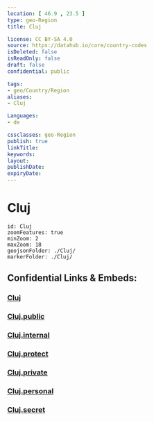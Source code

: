 ```yaml
---
location: [ 46.9 , 23.5 ] 
type: geo-Region
title: Cluj

license: CC BY-SA 4.0
source: https://datahub.io/core/country-codes
isDeleted: false
isReadOnly: false
draft: false
confidential: public

tags:
- geo/Country/Region
aliases:
- Cluj

Languages:
- de

cssclasses: geo-Region
publish: true
linkTitle: 
keywords: 
layout: 
publishDate: 
expiryDate: 
---
```


# Cluj

```leaflet
id: Cluj
zoomFeatures: true 
minZoom: 2 
maxZoom: 18
geojsonFolder: ./Cluj/
markerFolder: ./Cluj/
```


## Confidential Links & Embeds: 

### [Cluj](/_Standards/Earth/Continent/Europe/Europe~East/Romania/Regions~Romania/Romania~Nord-Vest/Cluj.md) 

### [Cluj.public](/_public/Earth/Continent/Europe/Europe~East/Romania/Regions~Romania/Romania~Nord-Vest/Cluj.public.md) 

### [Cluj.internal](/_internal/Earth/Continent/Europe/Europe~East/Romania/Regions~Romania/Romania~Nord-Vest/Cluj.internal.md) 

### [Cluj.protect](/_protect/Earth/Continent/Europe/Europe~East/Romania/Regions~Romania/Romania~Nord-Vest/Cluj.protect.md) 

### [Cluj.private](/_private/Earth/Continent/Europe/Europe~East/Romania/Regions~Romania/Romania~Nord-Vest/Cluj.private.md) 

### [Cluj.personal](/_personal/Earth/Continent/Europe/Europe~East/Romania/Regions~Romania/Romania~Nord-Vest/Cluj.personal.md) 

### [Cluj.secret](/_secret/Earth/Continent/Europe/Europe~East/Romania/Regions~Romania/Romania~Nord-Vest/Cluj.secret.md)

